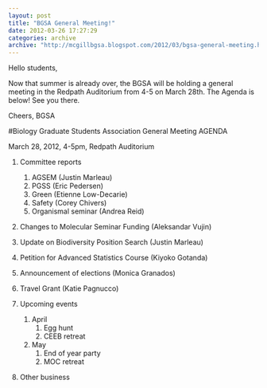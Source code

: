 ```yaml
---
layout: post
title: "BGSA General Meeting!"
date: 2012-03-26 17:27:29
categories: archive
archive: "http://mcgillbgsa.blogspot.com/2012/03/bgsa-general-meeting.html"
---
```


Hello students,

Now that summer is already over, the BGSA will be holding a general meeting in the Redpath Auditorium from 4-5 on March 28th. The Agenda is below! See you there.

Cheers,
BGSA

  

#Biology Graduate Students Association General Meeting AGENDA

March 28, 2012, 4-5pm, Redpath Auditorium

1. Committee reports
    1. AGSEM (Justin Marleau)
    1. PGSS (Eric Pedersen)
    1. Green (Etienne Low-Decarie)
    1. Safety (Corey Chivers)
    1. Organismal seminar (Andrea Reid)  

2. Changes to Molecular Seminar Funding (Aleksandar Vujin)
3. Update on Biodiversity Position Search (Justin Marleau)
4. Petition for Advanced Statistics Course (Kiyoko Gotanda)
5. Announcement of elections (Monica Granados)
6. Travel Grant (Katie Pagnucco)
7. Upcoming events
    1. April
        1. Egg hunt
        2. CEEB retreat
    2. May
        1. End of year party
        2. MOC retreat
8. Other business


    